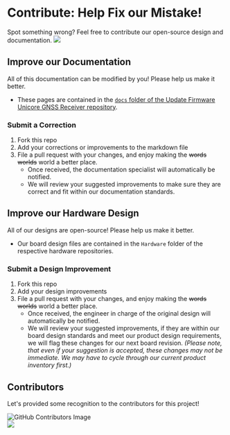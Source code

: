 # Contribute: Help Fix our Mistake!
Spot something wrong? Feel free to contribute our open-source design and documentation. <a href="https://github.com/sparkfun/Update_Firmware_Unicore_GNSS_Receiver/pulls" alt="Pull Requests"><img src="https://img.shields.io/github/issues-pr/sparkfun/Update_Firmware_Unicore_GNSS_Receiver.svg" /></a>

## Improve our Documentation
All of this documentation can be modified by you! Please help us make it better.

* These pages are contained in the [`docs` folder of the Update Firmware Unicore GNSS Receiver repository](https://github.com/sparkfun/Update_Firmware_Unicore_GNSS_Receiver/tree/main/docs).

### Submit a Correction
1. Fork this repo
2. Add your corrections or improvements to the markdown file
3. File a pull request with your changes, and enjoy making the ~~words~~ ~~worlds~~ world a better place.
    * Once received, the documentation specialist will automatically be notified.
    * We will review your suggested improvements to make sure they are correct and fit within our documentation standards.

## Improve our Hardware Design
All of our designs are open-source! Please help us make it better.

* Our board design files are contained in the `Hardware` folder of the respective hardware repositories.

### Submit a Design Improvement
1. Fork this repo
2. Add your design improvements
3. File a pull request with your changes, and enjoy making the ~~words~~ ~~worlds~~ world a better place.
    * Once received, the engineer in charge of the original design will automatically be notified.
    * We will review your suggested improvements, if they are within our board design standards and meet our product design requirements, we will flag these changes for our next board revision. *(Please note, that even if your suggestion is accepted, these changes may not be immediate. We may have to cycle through our current product inventory first.)*

## Contributors
Let's provided some recognition to the contributors for this project!

![GitHub Contributors Image](https://contrib.rocks/image?repo=sparkfun/Update_Firmware_Unicore_GNSS_Receiver/)
<br>
<a href="https://github.com/sparkfun/Update_Firmware_Unicore_GNSS_Receiver/pulls" alt="Pull Requests"><img src="https://img.shields.io/github/contributors/sparkfun/Update_Firmware_Unicore_GNSS_Receiver.svg" /></a>
